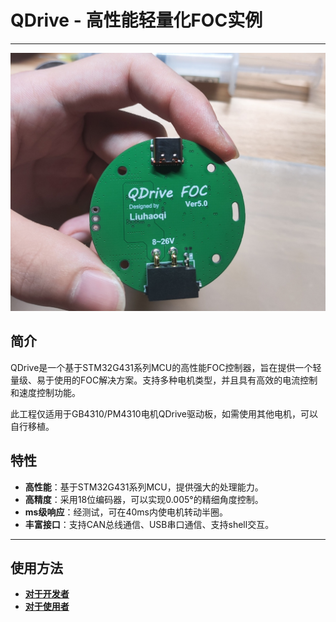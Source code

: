 # QDrive - 高性能轻量化FOC实例

---

![](.\Doc\Images\PCB正面.jpg "PCB正面")

[//]: # (![]&#40;.\Doc\Images\PCB渲染图.png "PCB渲染图"&#41;)

[//]: # ()

[//]: # (![]&#40;.\Doc\Images\电机渲染图.png "电机渲染图"&#41;)

## 简介

QDrive是一个基于STM32G431系列MCU的高性能FOC控制器，旨在提供一个轻量级、易于使用的FOC解决方案。支持多种电机类型，并且具有高效的电流控制和速度控制功能。

此工程仅适用于GB4310/PM4310电机QDrive驱动板，如需使用其他电机，可以自行移植。

## 特性

- **高性能**：基于STM32G431系列MCU，提供强大的处理能力。
- **高精度**：采用18位编码器，可以实现0.005°的精细角度控制。
- **ms级响应**：经测试，可在40ms内使电机转动半圈。
- **丰富接口**：支持CAN总线通信、USB串口通信、支持shell交互。

---

## 使用方法

- [**对于开发者**](./Doc/for_developer.md)
- [**对于使用者**](./Doc/for_user.md)
